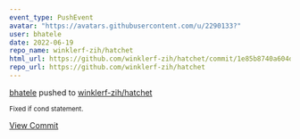 ```yaml
---
event_type: PushEvent
avatar: "https://avatars.githubusercontent.com/u/2290133?"
user: bhatele
date: 2022-06-19
repo_name: winklerf-zih/hatchet
html_url: https://github.com/winklerf-zih/hatchet/commit/1e85b8740a604d218414663cd00e1a39b1d5859e
repo_url: https://github.com/winklerf-zih/hatchet
---
```


<a href='https://github.com/bhatele' target='_blank'>bhatele</a> pushed to <a href='https://github.com/winklerf-zih/hatchet' target='_blank'>winklerf-zih/hatchet</a>

<small>Fixed if cond statement.</small>

<a href='https://github.com/winklerf-zih/hatchet/commit/1e85b8740a604d218414663cd00e1a39b1d5859e' target='_blank'>View Commit</a>